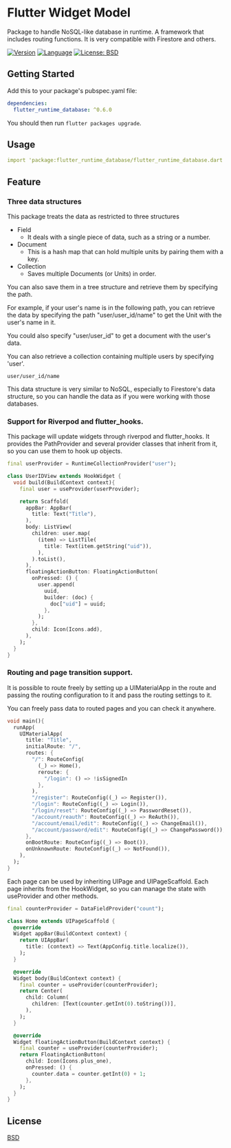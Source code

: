 # Flutter Widget Model

Package to handle NoSQL-like database in runtime.
A framework that includes routing functions.
It is very compatible with Firestore and others.

[![Version](https://img.shields.io/badge/version-0.6.0-blue.svg)](https://mathru.net)
[![Language](https://img.shields.io/badge/language-dart-blue.svg)](https://dart.dev/)
[![License: BSD](https://img.shields.io/badge/license-BSD-purple.svg)](https://opensource.org/licenses/BSD-3-Clause)

## Getting Started

Add this to your package's pubspec.yaml file:
```yaml
dependencies:
  flutter_runtime_database: ^0.6.0
```
You should then run `flutter packages upgrade`.

## Usage

```yaml
import 'package:flutter_runtime_database/flutter_runtime_database.dart';
```

## Feature

### Three data structures

This package treats the data as restricted to three structures
- Field
  - It deals with a single piece of data, such as a string or a number.
- Document
  - This is a hash map that can hold multiple units by pairing them with a key.
- Collection
  - Saves multiple Documents (or Units) in order.

You can also save them in a tree structure and retrieve them by specifying the path.

For example, if your user's name is in the following path, you can retrieve the data by specifying the path "user/user_id/name" to get the Unit with the user's name in it.

You could also specify "user/user_id" to get a document with the user's data.

You can also retrieve a collection containing multiple users by specifying 'user'.

```
user/user_id/name
```

This data structure is very similar to NoSQL, especially to Firestore's data structure, so you can handle the data as if you were working with those databases.

### Support for Riverpod and flutter_hooks.

This package will update widgets through riverpod and flutter_hooks.
It provides the PathProvider and several provider classes that inherit from it, so you can use them to hook up objects.

```dart
final userProvider = RuntimeCollectionProvider("user");

class UserIDView extends HookWidget {
  void build(BuildContext context){
    final user = useProvider(userProvider);

    return Scaffold(
      appBar: AppBar(
        title: Text("Title"),
      ),
      body: ListView(
        children: user.map(
          (item) => ListTile(
            title: Text(item.getString("uid")),
          ),
        ).toList(),
      ),
      floatingActionButton: FloatingActionButton(
        onPressed: () {
          user.append(
            uuid,
            builder: (doc) {
              doc["uid"] = uuid;
            },
          );
        },
        child: Icon(Icons.add),
      ),
    );
  }
}
```

### Routing and page transition support.

It is possible to route freely by setting up a UIMaterialApp in the route and passing the routing configuration to it and pass the routing settings to it.

You can freely pass data to routed pages and
you can check it anywhere.

```dart
void main(){
  runApp(
    UIMaterialApp(
      title: "Title",
      initialRoute: "/",
      routes: {
        "/": RouteConfig(
          (_) => Home(),
          reroute: {
            "/login": () => !isSignedIn
          },
        ),
        "/register": RouteConfig((_) => Register()),
        "/login": RouteConfig((_) => Login()),
        "/login/reset": RouteConfig((_) => PasswordReset()),
        "/account/reauth": RouteConfig((_) => ReAuth()),
        "/account/email/edit": RouteConfig((_) => ChangeEmail()),
        "/account/password/edit": RouteConfig((_) => ChangePassword()),
      },
      onBootRoute: RouteConfig((_) => Boot()),
      onUnknownRoute: RouteConfig((_) => NotFound()),
    ),
  );
}
```

Each page can be used by inheriting UIPage and UIPageScaffold.
Each page inherits from the HookWidget, so you can manage the state with useProvider and other methods.

```dart
final counterProvider = DataFieldProvider("count");

class Home extends UIPageScaffold {
  @override
  Widget appBar(BuildContext context) {
    return UIAppBar(
      title: (context) => Text(AppConfig.title.localize()),
    );
  }

  @override
  Widget body(BuildContext context) {
    final counter = useProvider(counterProvider);
    return Center(
      child: Column(
        children: [Text(counter.getInt(0).toString())],
      ),
    );
  }

  @override
  Widget floatingActionButton(BuildContext context) {
    final counter = useProvider(counterProvider);
    return FloatingActionButton(
      child: Icon(Icons.plus_one),
      onPressed: () {
        counter.data = counter.getInt(0) + 1;
      },
    );
  }
}
```

## License

[BSD](LICENSE)